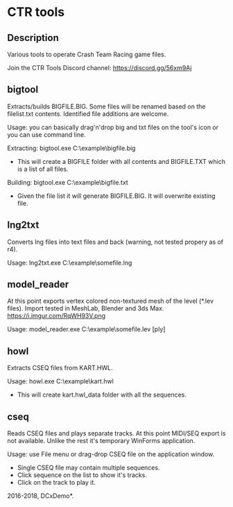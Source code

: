 # CTR tools

## Description
Various tools to operate Crash Team Racing game files.

Join the CTR Tools Discord channel: https://discord.gg/56xm9Aj


## bigtool
Extracts/builds BIGFILE.BIG. Some files will be renamed based on the filelist.txt contents. Identified file additions are welcome.

Usage: you can basically drag'n'drop big and txt files on the tool's icon or you can use command line.

Extracting: bigtool.exe C:\example\bigfile.big
* This will create a BIGFILE folder with all contents and BIGFILE.TXT which is a list of all files.

Building: bigtool.exe C:\example\bigfile.txt
* Given the file list it will generate BIGFILE.BIG. It will overwrite existing file.


## lng2txt
Converts lng files into text files and back (warning, not tested propery as of r4).

Usage: lng2txt.exe C:\example\somefile.lng


## model_reader
At this point exports vertex colored non-textured mesh of the level (\*.lev files). Import tested in MeshLab, Blender and 3ds Max.
https://i.imgur.com/RqWH93V.png

Usage: model_reader.exe C:\example\somefile.lev \[ply]


## howl
Extracts CSEQ files from KART.HWL.

Usage: howl.exe C:\example\kart.hwl
* This will create kart.hwl_data folder with all the sequences.


## cseq
Reads CSEQ files and plays separate tracks. At this point MIDI/SEQ export is not available. Unlike the rest it's temporary WinForms application.

Usage: use File menu or drag-drop CSEQ file on the application window.
* Single CSEQ file may contain multiple sequences.
* Click sequence on the list to show it's tracks.
* Click on the track to play it.


2016-2018, DCxDemo*.
